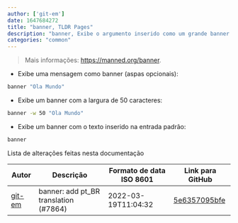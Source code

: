 ```yaml
---
author: ['git-em']
date: 1647684272
title: "banner, TLDR Pages"
description: "banner, Exibe o argumento inserido como um grande banner em arte ASCII."
categories: "common"
---
```

> Mais informações: <https://manned.org/banner>.

- Exibe uma mensagem como banner (aspas opcionais):

```bash
banner "Ola Mundo"
```

- Exibe um banner com a largura de 50 caracteres:

```bash
banner -w 50 "Ola Mundo"
```

- Exibe um banner com o texto inserido na entrada padrão:

```bash
banner
```
Lista de alterações feitas nesta documentação


Autor | Descrição | Formato de data ISO 8601 | Link para GitHub
------|-----|-----|-----
[git-em](mailto:56173216+git-em@users.noreply.github.com) | banner: add pt_BR translation (#7864) | 2022-03-19T11:04:32 | [5e6357095bfe](https://github.com/tldr-pages/tldr/commit/5e6357095bfe68ec0747230ec3cc939763ad6067)

